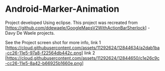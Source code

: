 # Android-Marker-Animation
Project developed Using eclipse.
This project was recreated from [https://github.com/ddewaele/GoogleMapsV2WithActionBarSherlock] -Davy De Waele projects.

See the Project screen shot for more info,
link 1 [https://cloud.githubusercontent.com/assets/11292624/12844634/a2dab1ba-cc26-11e5-97a8-f22564db442c.png]
link 2 [https://cloud.githubusercontent.com/assets/11292624/12844650/c1e26c9c-cc26-11e5-8a42-b66925b1660e.png]
